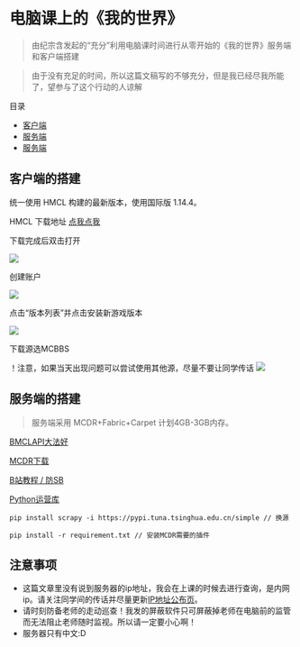 # 电脑课上的《我的世界》

>由纪宗含发起的“充分”利用电脑课时间进行从零开始的《我的世界》服务端和客户端搭建

>由于没有充足的时间，所以这篇文稿写的不够充分，但是我已经尽我所能了，望参与了这个行动的人谅解

目录
- [客户端](#客户端的搭建)
- [服务端](#服务端的搭建)
- [服务端](#注意事项)

## 客户端的搭建

统一使用 HMCL 构建的最新版本，使用国际版 1.14.4。

HMCL 下载地址 [点我点我](./files/hmcl.jar)

下载完成后双击打开

![](https://cdn.jsdelivr.net/gh/Nofated095/computer-class-mc@master/assets/client/step1.png)

创建账户

![](https://cdn.jsdelivr.net/gh/Nofated095/computer-class-mc@master/assets/client/step2.png)

点击“版本列表”并点击安装新游戏版本

![](https://cdn.jsdelivr.net/gh/Nofated095/computer-class-mc@master/assets/client/step3.png)

下载源选MCBBS

！注意，如果当天出现问题可以尝试使用其他源，尽量不要让同学传话
![](https://cdn.jsdelivr.net/gh/Nofated095/computer-class-mc@master/assets/client/step4.jpg)


## 服务端的搭建

>服务端采用 MCDR+Fabric+Carpet 计划4GB-3GB内存。

[BMCLAPI大法好](https://bmclapidoc.bangbang93.com/)

[MCDR下载](https://github.com/Fallen-Breath/MCDReforged/releases)

[B站教程 / 防SB](https://www.bilibili.com/video/BV1ye411x7Vb)

[Python运营库](./files/python-3.8.5-amd64.exe)



    pip install scrapy -i https://pypi.tuna.tsinghua.edu.cn/simple // 换源

    pip install -r requirement.txt // 安装MCDR需要的插件

## 注意事项

- 这篇文章里没有说到服务器的ip地址，我会在上课的时候去进行查询，是内网ip。请关注同学间的传话并尽量更新[IP地址公布页](./ip.md)。
- 请时刻防备老师的走动巡查！我发的屏蔽软件只可屏蔽掉老师在电脑前的监管而无法阻止老师随时监视。所以请一定要小心啊！
- 服务器只有中文:D